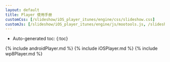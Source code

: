 ```yaml
---
layout: default
title: Player 使用手册
customCss: [/slideshow/iOS_player_itunes/engine/css/slideshow.css]
customJs: [/slideshow/iOS_player_itunes/engine/js/mootools.js, /slideshow/iOS_player_itunes/engine/js/visualslideshow.js]
---
```


* Auto-generated toc:
{:toc}

{% include androidPlayer.md %}
{% include iOSPlayer.md %}
{% include wp8Player.md %}